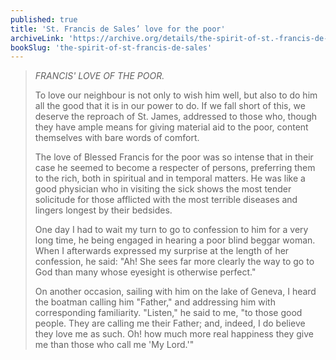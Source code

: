 ```yaml
---
published: true
title: 'St. Francis de Sales’ love for the poor'
archiveLink: 'https://archive.org/details/the-spirit-of-st.-francis-de-sales/page/138?view=theater'
bookSlug: 'the-spirit-of-st-francis-de-sales'
---
```


> *FRANCIS' LOVE OF THE POOR.*
> 
> To love our neighbour is not only to wish him well, but also to do him all the good that it is in our power to do. If we fall short of this, we deserve the reproach of St. James, addressed to those who, though they have ample means for giving material aid to the poor, content themselves with bare words of comfort.
> 
> The love of Blessed Francis for the poor was so intense that in their case he seemed to become a respecter of persons, preferring them to the rich, both in spiritual and in temporal matters. He was like a good physician who in visiting the sick shows the most tender solicitude for those afflicted with the most terrible diseases and lingers longest by their bedsides.
> 
> One day I had to wait my turn to go to confession to him for a very long time, he being engaged in hearing a poor blind beggar woman. When I afterwards expressed my surprise at the length of her confession, he said: "Ah! She sees far more clearly the way to go to God than many whose eyesight is otherwise perfect."
> 
> On another occasion, sailing with him on the lake of Geneva, I heard the boatman calling him "Father," and addressing him with corresponding familiarity. "Listen," he said to me, "to those good people. They are calling me their Father; and, indeed, I do believe they love me as such. Oh! how much more real happiness they give me than those who call me 'My Lord.'"

